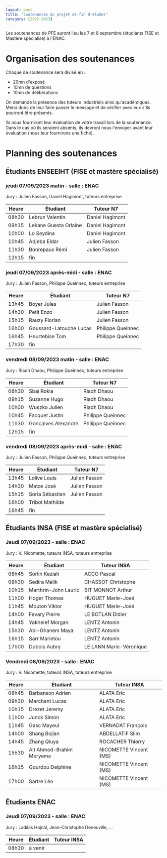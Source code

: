 ```yaml
---
layout: post
title: "Soutenances du projet de fin d'études"
category: [2022-2023]
---
```


Les soutenances de PFE auront lieu les 7 et 8 septembre (étudiants FISE et Mastère spécialisé) à l'ENAC. 

# Organisation des soutenances

Chaque de soutenance sera divisé en :
  * 20mn d'exposé
  * 10mn de questions
  * 10mn de délibérations

On demande la présence des tuteurs industriels ainsi qu'académiques.
Merci donc de leur faire passer le message et de vérifier avec eux
s'ils pourront être présents.

Ils nous fourniront leur évaluation de votre travail lors de la soutenance.
Dans le cas où ils seraient absents, ils devront nous l'envoyer avant leur
évaluation (nous leur fournirons une fiche).

# Planning des soutenances

## Étudiants ENSEEIHT (FISE et mastère spécialisé)

### jeudi 07/09/2023 matin - salle : ENAC

Jury : Julien Fasson, Daniel Hagimont, tuteurs entreprise

| Heure | Étudiant | Tuteur N7 | 
| ----- | -------- | --------- | 
| 08h30 | Lebrun Valentin | Daniel Hagimont
| 09h15 | Lekane Guesta Orlaine | Daniel Hagimont
| 10h00 | Lo Seydina | Daniel Hagimont
| 10h45 | Adjeba Eldar | Julien Fasson
| 11h30 | Bonrepaux Rémi | Julien Fasson
| 12h15 | fin

### jeudi 07/09/2023 après-midi - salle : ENAC

Jury : Julien Fasson, Philippe Queinnec, tuteurs entreprise

| Heure | Étudiant | Tuteur N7 | 
| ----- | -------- | --------- | 
| 13h45 | Boyer Jules | Julien Fasson
| 14h30 | Petit Enzo | Julien Fasson
| 15h15 | Rauzy Florian | Julien Fasson
| 16h00 | Goussard-Latouche Lucas | Philippe Queinnec
| 16h45 | Heurtebise Tom | Philippe Queinnec
| 17h30 | fin

### vendredi 08/09/2023 matin - salle : ENAC

Jury : Riadh Dhaou, Philippe Queinnec, tuteurs entreprise

| Heure | Étudiant | Tuteur N7 | 
| ----- | -------- | --------- | 
| 08h30 | Sbai Rokia | Riadh Dhaou
| 09h15 | Suzanne Hugo | Riadh Dhaou
| 10h00 | Wuszko Julien | Riadh Dhaou
| 10h45 | Facquet Justin | Philippe Queinnec
| 11h30 | Goncalves Alexandre | Philippe Queinnec
| 12h15 | fin

### vendredi 08/09/2023 après-midi - salle : ENAC

Jury : Julien Fasson, Philippe Queinnec, tuteurs entreprise

| Heure | Étudiant | Tuteur N7 | 
| ----- | -------- | --------- | 
| 13h45 | Lolive Louis | Julien Fasson
| 14h30 | Matos José | Julien Fasson
| 15h15 | Soria Sébastien | Julien Fasson
| 16h00 | Tribot Mathilde | 
| 16h45 | fin

## Étudiants INSA (FISE et mastère spécialisé)

### Jeudi 07/09/2023 - salle : ENAC

Jury : V. Nicomette, tuteurs INSA, tuteurs entreprise

| Heure | Étudiant | Tuteur INSA | 
| ----- | -------- | ----------- | 
| 08h45 | Sorlin Keziah | ACCO Pascal 
| 09h30 | Sedira  Malik | CHASSOT Christophe
| 10h15 | Marthrin-John Lauric | BIT MONNOT Arthur
| 11h00 | Hoger   Thomas | HUGUET Marie-José
| 11h45 | Mouton  Viktor | HUGUET Marie-José
| 14h00 | Favary  Pierre | LE BOTLAN Didier
| 14h45 | Yakhelef Morgan | LENTZ Antonin
| 15h30 | Abi-Ghanem Maya | LENTZ Antonin
| 16h15 | Sarr Marietou | LENTZ Antonin
| 17h00 | Dubois  Aubry | LE LANN Marie-Véronique


### Vendredi 08/09/2023 - salle : ENAC

Jury : V. Nicomette, tuteurs INSA, tuteurs entreprise

| Heure | Étudiant | Tuteur INSA | 
| ----- | -------- | ----------- | 
| 08h45 | Barbanson Adrien | ALATA Eric
| 09h30 | Marchant Lucas | ALATA Eric
| 10h15 | Drezet Jeremy | ALATA Eric
| 11h00 | Junck Simon | ALATA Eric
| 11h45 | Gasc Mayeul | VERNADAT François
| 14h00 | Shang Bojian | ABDELLATIF Slim
| 14h45 | Zhang Qiuya | ROCACHER Thierry
| 15h30 | Ait Ahmed-Brahim Meryeme | NICOMETTE Vincent (MS)
| 16h15 | Gourdou Delphine | NICOMETTE Vincent (MS)
| 17h00 | Sartre Léo | NICOMETTE Vincent (MS)


## Étudiants ENAC

### Jeudi 07/09/2023 - salle : ENAC

Jury : Ladilas Hajnal, Jean-Christophe Deneuville, ...

| Heure | Étudiant | Tuteur INSA | 
| ----- | -------- | ----------- | 
08h30 | à venir
